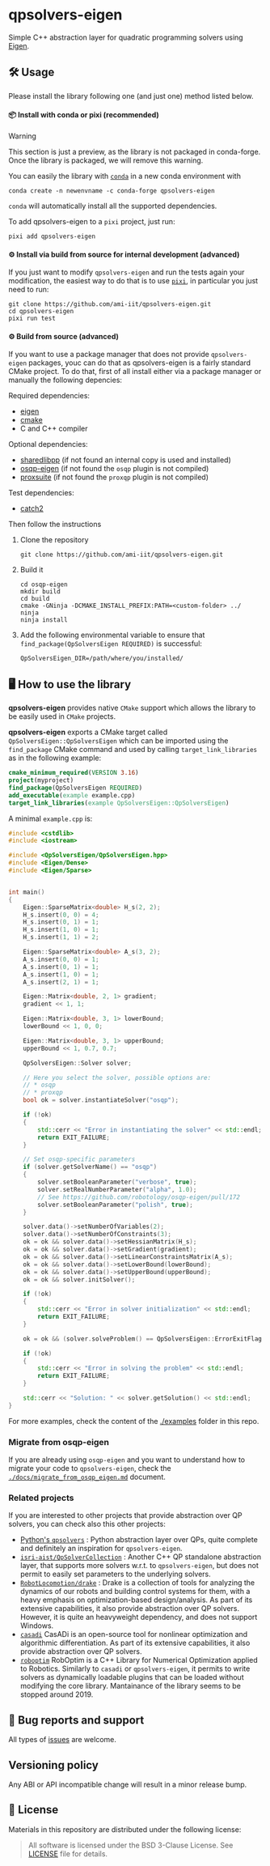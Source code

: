 # qpsolvers-eigen

Simple C++ abstraction layer for quadratic programming solvers using [Eigen](http://eigen.tuxfamily.org/index.php?title=Main_Page).

## 🛠️ Usage

Please install the library following one (and just one) method listed below.

#### 📦 Install with conda or pixi (recommended)

> [!WARNING]
> This section is just a preview, as the library is not packaged in conda-forge. Once the library is packaged, we will remove this warning.

You can easily the library with [`conda`](https://github.com/conda-forge/qpsolvers-eigen-feedstock) in a new conda environment with
```
conda create -n newenvname -c conda-forge qpsolvers-eigen
```
`conda` will automatically install all the supported dependencies.

To add qpsolvers-eigen to a `pixi` project, just run:

```
pixi add qpsolvers-eigen
```

#### ⚙️ Install via build from source for internal development (advanced)

If you just want to modify `qpsolvers-eigen` and run the tests again your modification,
the easiest way to do that is to use [`pixi`](https://pixi.sh/latest/), in particular you just need to run:

~~~
git clone https://github.com/ami-iit/qpsolvers-eigen.git
cd qpsolvers-eigen
pixi run test
~~~

#### ⚙️ Build from source (advanced)

If you want to use a package manager that does not provide `qpsolvers-eigen` packages, youc can do that
as qpsolvers-eigen is a fairly standard CMake project. To do that, first of all install either via a package
manager or manually the following depencies:

Required dependencies:
* [eigen](https://eigen.tuxfamily.org/index.php?title=Main_Page)
* [cmake](https://cmake.org/)
* C and C++ compiler

Optional dependencies:
* [sharedlibpp](https://github.com/ami-iit/sharedlibpp) (if not found an internal copy is used and installed)
* [osqp-eigen](https://github.com/robotology/osqp-eigen) (if not found the `osqp` plugin is not compiled)
* [proxsuite](https://github.com/Simple-Robotics/proxsuite) (if not found the `proxqp` plugin is not compiled)

Test dependencies:
* [catch2](https://github.com/catchorg/Catch2)

Then follow the instructions

1. Clone the repository
   ```
   git clone https://github.com/ami-iit/qpsolvers-eigen.git
   ```
2. Build it
   ```
   cd osqp-eigen
   mkdir build
   cd build
   cmake -GNinja -DCMAKE_INSTALL_PREFIX:PATH=<custom-folder> ../
   ninja
   ninja install
   ```
3. Add the following environmental variable to ensure that `find_package(QpSolversEigen REQUIRED)` is successful:
   ```
   QpSolversEigen_DIR=/path/where/you/installed/
   ```

## 🖥️ How to use the library

**qpsolvers-eigen** provides native `CMake` support which allows the library to be easily used in `CMake` projects.

**qpsolvers-eigen** exports a CMake target called `QpSolversEigen::QpSolversEigen` which can be imported using the `find_package` CMake command and used by calling `target_link_libraries` as in the following example:

```cmake
cmake_minimum_required(VERSION 3.16)
project(myproject)
find_package(QpSolversEigen REQUIRED)
add_executable(example example.cpp)
target_link_libraries(example QpSolversEigen::QpSolversEigen)
```

A minimal `example.cpp` is:

~~~cxx
#include <cstdlib>
#include <iostream>

#include <QpSolversEigen/QpSolversEigen.hpp>
#include <Eigen/Dense>
#include <Eigen/Sparse>


int main()
{
    Eigen::SparseMatrix<double> H_s(2, 2);
    H_s.insert(0, 0) = 4;
    H_s.insert(0, 1) = 1;
    H_s.insert(1, 0) = 1;
    H_s.insert(1, 1) = 2;

    Eigen::SparseMatrix<double> A_s(3, 2);
    A_s.insert(0, 0) = 1;
    A_s.insert(0, 1) = 1;
    A_s.insert(1, 0) = 1;
    A_s.insert(2, 1) = 1;

    Eigen::Matrix<double, 2, 1> gradient;
    gradient << 1, 1;

    Eigen::Matrix<double, 3, 1> lowerBound;
    lowerBound << 1, 0, 0;

    Eigen::Matrix<double, 3, 1> upperBound;
    upperBound << 1, 0.7, 0.7;

    QpSolversEigen::Solver solver;

    // Here you select the solver, possible options are:
    // * osqp
    // * proxqp
    bool ok = solver.instantiateSolver("osqp");

    if (!ok)
    {
        std::cerr << "Error in instantiating the solver" << std::endl;
        return EXIT_FAILURE;
    }

    // Set osqp-specific parameters
    if (solver.getSolverName() == "osqp")
    {
        solver.setBooleanParameter("verbose", true);
        solver.setRealNumberParameter("alpha", 1.0);
        // See https://github.com/robotology/osqp-eigen/pull/172
        solver.setBooleanParameter("polish", true);
    }

    solver.data()->setNumberOfVariables(2);
    solver.data()->setNumberOfConstraints(3);
    ok = ok && solver.data()->setHessianMatrix(H_s);
    ok = ok && solver.data()->setGradient(gradient);
    ok = ok && solver.data()->setLinearConstraintsMatrix(A_s);
    ok = ok && solver.data()->setLowerBound(lowerBound);
    ok = ok && solver.data()->setUpperBound(upperBound);
    ok = ok && solver.initSolver();

    if (!ok)
    {
        std::cerr << "Error in solver initialization" << std::endl;
        return EXIT_FAILURE;
    }

    ok = ok && (solver.solveProblem() == QpSolversEigen::ErrorExitFlag::NoError);

    if (!ok)
    {
        std::cerr << "Error in solving the problem" << std::endl;
        return EXIT_FAILURE;
    }

    std::cerr << "Solution: " << solver.getSolution() << std::endl;
}
~~~

For more examples, check the content of the [./examples](./examples) folder in this repo.


### Migrate from osqp-eigen

If you are already using `osqp-eigen` and you want to understand how to migrate your code to `qpsolvers-eigen`, check the [`./docs/migrate_from_osqp_eigen.md`](./docs/migrate_from_osqp_eigen.md) document.

### Related projects

If you are interested to other projects that provide abstraction over QP solvers, you can check also this other projects:

* [Python's `qpsolvers`](https://qpsolvers.github.io/qpsolvers/) : Python abstraction layer over QPs, quite complete and definitely an inspiration for `qpsolvers-eigen`.
* [`isri-aist/QpSolverCollection`](https://github.com/isri-aist/QpSolverCollection) : Another C++ QP standalone abstraction layer, that supports more solvers w.r.t. to `qpsolvers-eigen`, but does not permit to easily set parameters to the underlying solvers.
* [`RobotLocomotion/drake`](https://drake.mit.edu/doxygen_cxx/group__solvers.html) : Drake is a collection of tools for analyzing the dynamics of our robots and building control systems for them, with a heavy emphasis on optimization-based design/analysis. As part of its extensive capabilities, it also provide abstraction over QP solvers. However, it is quite an heavyweight dependency, and does not support Windows.
* [`casadi`](https://web.casadi.org/docs/#quadratic-programming) CasADi is an open-source tool for nonlinear optimization and algorithmic differentiation. As part of its extensive capabilities, it also provide abstraction over QP solvers.
* [`roboptim`](http://roboptim.net/) RobOptim is a C++ Library for Numerical Optimization applied to Robotics. Similarly to `casadi` or `qpsolvers-eigen`, it permits to write solvers as dynamically loadable plugins that can be loaded without modifying the core library. Mantainance of the library seems to be stopped around 2019.

## 🐛 Bug reports and support

All types of [issues](https://github.com/ami-iit/qpsolvers-eigen/issues/new) are welcome.

## Versioning policy

Any ABI or API incompatible change will result in a minor release bump.

## 📝 License

Materials in this repository are distributed under the following license:

> All software is licensed under the BSD 3-Clause License. See [LICENSE](https://github.com/robotology/osqp-eigen/blob/master/LICENSE) file for details.
